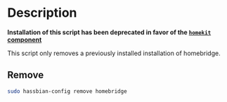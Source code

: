 # Description

**Installation of this script has been deprecated in favor of the
[`homekit` component](homekit_component)**

This script only removes a previously installed installation of homebridge.

## Remove

```bash
sudo hassbian-config remove homebridge
```

<!--- Links --->
[homekit_component]:https://www.home-assistant.io/components/homekit/
